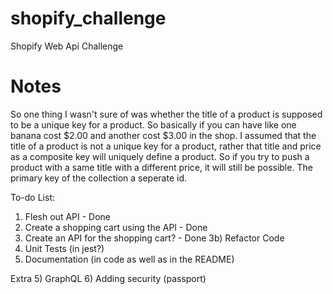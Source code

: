 # shopify_challenge
Shopify Web Api Challenge

# Notes
So one thing I wasn't sure of was whether the title of a product is supposed to be a unique key for a product. 
So basically if you can have like one banana cost $2.00 and another cost $3.00 in the shop. 
I assumed that the title of a product is not a unique key for a product, rather that title and price as a composite 
key will uniquely define a product. So if you try to push a product with a same title with a different price, it will still be possible. 
The primary key of the collection a seperate id. 

To-do List:
1) Flesh out API - Done
2) Create a shopping cart using the API - Done
3) Create an API for the shopping cart? - Done
3b) Refactor Code
4) Unit Tests (in jest?)
5) Documentation (in code as well as in the README)

Extra
5) GraphQL
6) Adding security (passport)
